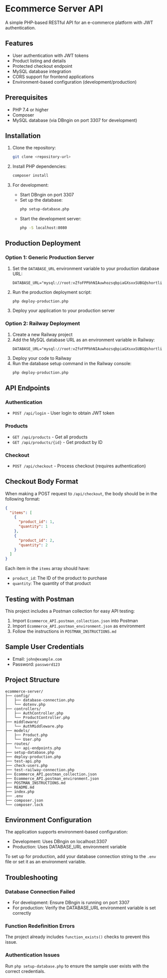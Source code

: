 # Ecommerce Server API

A simple PHP-based RESTful API for an e-commerce platform with JWT authentication.

## Features

- User authentication with JWT tokens
- Product listing and details
- Protected checkout endpoint
- MySQL database integration
- CORS support for frontend applications
- Environment-based configuration (development/production)

## Prerequisites

- PHP 7.4 or higher
- Composer
- MySQL database (via DBngin on port 3307 for development)

## Installation

1. Clone the repository:

   ```bash
   git clone <repository-url>
   ```

2. Install PHP dependencies:

   ```bash
   composer install
   ```

3. For development:
   - Start DBngin on port 3307
   - Set up the database:
     ```bash
     php setup-database.php
     ```
   - Start the development server:
     ```bash
     php -S localhost:8080
     ```

## Production Deployment

### Option 1: Generic Production Server

1. Set the `DATABASE_URL` environment variable to your production database URL:

   ```
   DATABASE_URL="mysql://root:vZfoFPPbhNIAuwhozsqbpiaGXsxxSUBG@shortline.proxy.rlwy.net:22824/railway"
   ```

2. Run the production deployment script:

   ```bash
   php deploy-production.php
   ```

3. Deploy your application to your production server

### Option 2: Railway Deployment

1. Create a new Railway project
2. Add the MySQL database URL as an environment variable in Railway:
   ```
   DATABASE_URL="mysql://root:vZfoFPPbhNIAuwhozsqbpiaGXsxxSUBG@shortline.proxy.rlwy.net:22824/railway"
   ```
3. Deploy your code to Railway
4. Run the database setup command in the Railway console:
   ```bash
   php deploy-production.php
   ```

## API Endpoints

### Authentication

- `POST /api/login` - User login to obtain JWT token

### Products

- `GET /api/products` - Get all products
- `GET /api/products/{id}` - Get product by ID

### Checkout

- `POST /api/checkout` - Process checkout (requires authentication)

## Checkout Body Format

When making a POST request to `/api/checkout`, the body should be in the following format:

```json
{
  "items": [
    {
      "product_id": 1,
      "quantity": 1
    },
    {
      "product_id": 2,
      "quantity": 2
    }
  ]
}
```

Each item in the `items` array should have:

- `product_id`: The ID of the product to purchase
- `quantity`: The quantity of that product

## Testing with Postman

This project includes a Postman collection for easy API testing:

1. Import `Ecommerce_API.postman_collection.json` into Postman
2. Import `Ecommerce_API.postman_environment.json` as environment
3. Follow the instructions in `POSTMAN_INSTRUCTIONS.md`

## Sample User Credentials

- Email: `john@example.com`
- Password: `password123`

## Project Structure

```
ecommerce-server/
├── config/
│   ├── database-connection.php
│   └── dotenv.php
├── controllers/
│   ├── AuthController.php
│   └── ProductController.php
├── middleware/
│   └── AuthMiddleware.php
├── models/
│   ├── Product.php
│   └── User.php
├── routes/
│   └── api-endpoints.php
├── setup-database.php
├── deploy-production.php
├── test-api.php
├── check-users.php
├── test-railway-connection.php
├── Ecommerce_API.postman_collection.json
├── Ecommerce_API.postman_environment.json
├── POSTMAN_INSTRUCTIONS.md
├── README.md
├── index.php
├── .env
├── composer.json
└── composer.lock
```

## Environment Configuration

The application supports environment-based configuration:

- Development: Uses DBngin on localhost:3307
- Production: Uses DATABASE_URL environment variable

To set up for production, add your database connection string to the `.env` file or set it as an environment variable.

## Troubleshooting

### Database Connection Failed

- For development: Ensure DBngin is running on port 3307
- For production: Verify the DATABASE_URL environment variable is set correctly

### Function Redefinition Errors

The project already includes `function_exists()` checks to prevent this issue.

### Authentication Issues

Run `php setup-database.php` to ensure the sample user exists with the correct credentials.
